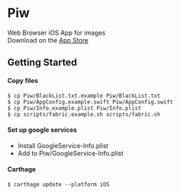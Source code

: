 Piw
===

Web Browser iOS App for images  
Download on the [App Store](https://itunes.apple.com/jp/app/piw/id1249209151?mt=8)

## Getting Started

#### Copy files

```
$ cp Piw/BlackList.txt.example Piw/BlackList.txt
$ cp Piw/AppConfig.example.swift Piw/AppConfig.swift
$ cp Piw/Info.example.plist Piw/Info.plist
$ cp scripts/fabric.example.sh scripts/fabric.sh
```

#### Set up google services

- Install GoogleService-Info.plist
- Add to Piw/GoogleService-Info.plist

#### Carthage

```
$ carthage update --platform iOS
```
